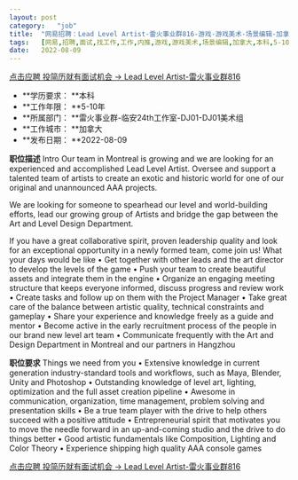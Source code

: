 ```yaml
---
layout:	post
category:	"job"
title:	"网易招聘：Lead Level Artist-雷火事业群816-游戏-游戏美术-场景编辑-加拿大本科5-10年"
tags:	[网易,招聘,面试,找工作,工作,内推,游戏,游戏美术,场景编辑,加拿大,本科,5-10年]
date:	2022-08-09
---
```


[点击应聘 投简历就有面试机会 -> Lead Level Artist-雷火事业群816](http://mobile.bole.netease.com/bole/boleDetail?id=41851&employeeId=346f03c3cda5f04c&key=all)



- **学历要求： **本科
- **工作年限： **5-10年
- **所属部门： **雷火事业群-临安24th工作室-DJ01-DJ01美术组
- **工作城市： **加拿大
- **发布日期： **2022-08-09



**职位描述**
Intro
Our team in Montreal is growing and we are looking for an experienced and accomplished Lead Level Artist. Oversee and support a talented team of artists to create an exotic and historic world for one of our original and unannounced AAA projects.
 
We are looking for someone to spearhead our level and world-building efforts, lead our growing group of Artists and bridge the gap between the Art and Level Design Department.
 
If you have a great collaborative spirit, proven leadership quality and look for an exceptional opportunity in a newly formed team, come join us!
What your days would be like
•	Get together with other leads and the art director to develop the levels of the game
•	Push your team to create beautiful assets and integrate them in the engine
•	Organize an engaging meeting structure that keeps everyone informed, discuss progress and review work
•	Create tasks and follow up on them with the Project Manager
•	Take great care of the balance between artistic quality, technical constraints and gameplay
•	Share your experience and knowledge freely as a guide and mentor
•	Become active in the early recruitment process of the people in our brand new level art team
•	Communicate frequently with the Art and Design Department in Montreal and our partners in Hangzhou




**职位要求**
Things we need from you
•	Extensive knowledge in current generation industry-standard tools and workflows, such as Maya, Blender, Unity and Photoshop
•	Outstanding knowledge of level art, lighting, optimization and the full asset creation pipeline
•	Awesome in communication, organization, time management, problem solving and presentation skills
•	Be a true team player with the drive to help others succeed with a positive attitude
•	Entrepreneurial spirit that motivates you to move the needle forward in an up-and-coming studio and the drive to do things better
•	Good artistic fundamentals like Composition, Lighting and Color Theory
•	Experience shipping high quality AAA console games



[点击应聘 投简历就有面试机会 -> Lead Level Artist-雷火事业群816](http://mobile.bole.netease.com/bole/boleDetail?id=41851&employeeId=346f03c3cda5f04c&key=all)